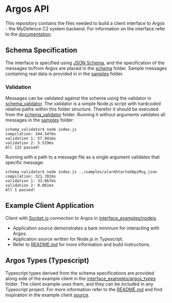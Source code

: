 # Argos API
This repository contains the files needed to build a client interface to Argos -
the MyDefence C2 system backend. For information on the interface refer to the
[documentation](ArgosInterfaceSpecification.pdf).

## Schema Specification
The interface is specified using [JSON Schema](https://json-schema.org), and the
specification  of the messages to/from Argos are placed in the [schema](schema)
folder. Sample messages containing real data is provided in in the
[samples](samples) folder.

### Validation
Messages can be validated against the schema using the validator in
[schema_validator](schema_validator). The validator is a simple Node.js script
with hardcoded relative paths within this folder structure. Therefor it should
be executed from the [schema_validator](schema_validator) folder. Running it
without arguments validates all messages in the [samples](samples) folder:
```
schema_validator$ node index.js
compilation: 344.547ms
validation 1: 57.941ms
validation 2: 5.519ms
All 132 passed!
```

Running with a path to a message file as a single argument validates that
specific message:
```
schema_validator$ node index.js ../samples/alarmStartedApiMsg.json
compilation: 321.702ms
validation 1: 33.667ms
validation 2: 0.061ms
All 1 passed!
```

## Example Client Application
Client with [Socket.io](https://socket.io/) connection to Argos in
  [interface_examples/nodejs](interface_examples/nodejs).
- Application source demonstrates a bare minimum for interacting with Argos.
- Application source written for Node.js in Typescript.
- Refer to [README.md](interface_examples/nodejs/README.md) for more information
  and build instructions.

## Argos Types (Typescript)
Typescript types derived from the schema specifications are provided along side
of the example client in the
[interface_examples/argos_types](interface_examples/argos_types) folder. The
client example uses them, and they can be included in any Typescript project.
For more information refer to the
[README.md](interface_examples/argos_types/README.md) and find inspiration in
the example client [source](interface_examples/nodejs).
